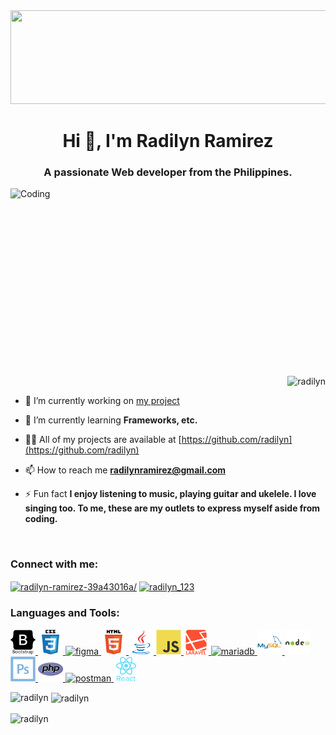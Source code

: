 <img width="1010" height="150" src="https://64.media.tumblr.com/10520bb3fd7d82f7c1cd7cea9218282a/tumblr_oh9s8lUC0D1t6limbo2_540.gifv"> 
<h1 align="center" font-color="pink">Hi 👋, I'm Radilyn Ramirez</h1>
<h3 align="center">A passionate Web developer from the Philippines.</h3>
<img align="left" alt="Coding" width="500" height="300" margin-right="3rem" src="https://www.animefeminist.com/wp-content/uploads/2019/06/type-busy-back-turned.gif">


<p align="right" padding-left="1rem"> <img src="https://komarev.com/ghpvc/?username=radilyn&label=Profile%20views&color=0e75b6&style=flat" alt="radilyn" /> </p>

- 🔭 I’m currently working on [my project](https://radilyn.github.io/MiniProject/)

- 🌱 I’m currently learning **Frameworks, etc.**

- 👨‍💻 All of my projects are available at [https://github.com/radilyn](https://github.com/radilyn)

- 📫 How to reach me **radilynramirez@gmail.com**

- ⚡ Fun fact **I enjoy listening to music, playing guitar and ukelele. I love singing too. To me, these are my outlets to express myself aside from coding.**

<br>
<h3 align="left">Connect with me:</h3>
<p align="left">
<a href="https://linkedin.com/in/radilyn-ramirez-39a43016a/" target="blank"><img align="center" src="https://raw.githubusercontent.com/rahuldkjain/github-profile-readme-generator/master/src/images/icons/Social/linked-in-alt.svg" alt="radilyn-ramirez-39a43016a/" height="30" width="40" /></a>
<a href="https://dribbble.com/radilyn_123" target="blank"><img align="center" src="https://raw.githubusercontent.com/rahuldkjain/github-profile-readme-generator/master/src/images/icons/Social/dribbble.svg" alt="radilyn_123" height="30" width="40" /></a>
</p>

<h3 align="left">Languages and Tools:</h3>
<p align="left"> <a href="https://getbootstrap.com" target="_blank" rel="noreferrer"> <img src="https://raw.githubusercontent.com/devicons/devicon/master/icons/bootstrap/bootstrap-plain-wordmark.svg" alt="bootstrap" width="40" height="40"/> </a> <a href="https://www.w3schools.com/css/" target="_blank" rel="noreferrer"> <img src="https://raw.githubusercontent.com/devicons/devicon/master/icons/css3/css3-original-wordmark.svg" alt="css3" width="40" height="40"/> </a> <a href="https://www.figma.com/" target="_blank" rel="noreferrer"> <img src="https://www.vectorlogo.zone/logos/figma/figma-icon.svg" alt="figma" width="40" height="40"/> </a> <a href="https://www.w3.org/html/" target="_blank" rel="noreferrer"> <img src="https://raw.githubusercontent.com/devicons/devicon/master/icons/html5/html5-original-wordmark.svg" alt="html5" width="40" height="40"/> </a> <a href="https://www.java.com" target="_blank" rel="noreferrer"> <img src="https://raw.githubusercontent.com/devicons/devicon/master/icons/java/java-original.svg" alt="java" width="40" height="40"/> </a> <a href="https://developer.mozilla.org/en-US/docs/Web/JavaScript" target="_blank" rel="noreferrer"> <img src="https://raw.githubusercontent.com/devicons/devicon/master/icons/javascript/javascript-original.svg" alt="javascript" width="40" height="40"/> </a> <a href="https://laravel.com/" target="_blank" rel="noreferrer"> <img src="https://raw.githubusercontent.com/devicons/devicon/master/icons/laravel/laravel-plain-wordmark.svg" alt="laravel" width="40" height="40"/> </a> <a href="https://mariadb.org/" target="_blank" rel="noreferrer"> <img src="https://www.vectorlogo.zone/logos/mariadb/mariadb-icon.svg" alt="mariadb" width="40" height="40"/> </a> <a href="https://www.mysql.com/" target="_blank" rel="noreferrer"> <img src="https://raw.githubusercontent.com/devicons/devicon/master/icons/mysql/mysql-original-wordmark.svg" alt="mysql" width="40" height="40"/> </a> <a href="https://nodejs.org" target="_blank" rel="noreferrer"> <img src="https://raw.githubusercontent.com/devicons/devicon/master/icons/nodejs/nodejs-original-wordmark.svg" alt="nodejs" width="40" height="40"/> </a> <a href="https://www.photoshop.com/en" target="_blank" rel="noreferrer"> <img src="https://raw.githubusercontent.com/devicons/devicon/master/icons/photoshop/photoshop-line.svg" alt="photoshop" width="40" height="40"/> </a> <a href="https://www.php.net" target="_blank" rel="noreferrer"> <img src="https://raw.githubusercontent.com/devicons/devicon/master/icons/php/php-original.svg" alt="php" width="40" height="40"/> </a> <a href="https://postman.com" target="_blank" rel="noreferrer"> <img src="https://www.vectorlogo.zone/logos/getpostman/getpostman-icon.svg" alt="postman" width="40" height="40"/> </a> <a href="https://reactjs.org/" target="_blank" rel="noreferrer"> <img src="https://raw.githubusercontent.com/devicons/devicon/master/icons/react/react-original-wordmark.svg" alt="react" width="40" height="40"/> </a> </p>

<p><img align="left" src="https://github-readme-stats.vercel.app/api/top-langs?username=radilyn&show_icons=true&locale=en&layout=compact" alt="radilyn" /></p>

<p>&nbsp;<img align="center" src="https://github-readme-stats.vercel.app/api?username=radilyn&show_icons=true&locale=en" alt="radilyn" /></p>

<p><img align="center" src="https://github-readme-streak-stats.herokuapp.com/?user=radilyn&" alt="radilyn" /></p>
